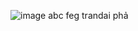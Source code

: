 ![image](https://github.com/user-attachments/assets/312842c4-67f7-4970-bc8d-4af05a7fae8f)
abc
feg
trandai phả

